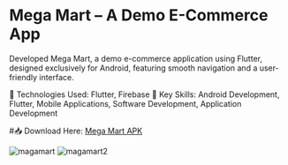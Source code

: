 # Mega Mart – A Demo E-Commerce App

Developed Mega Mart, a demo e-commerce application using Flutter, designed exclusively for Android, featuring smooth navigation and a user-friendly interface.

🔹 Technologies Used: Flutter, Firebase
🔹 Key Skills: Android Development, Flutter, Mobile Applications, Software Development, Application Development

#📥 Download Here: [Mega Mart APK](https://github.com/tusher2018/public-app-download-link/raw/refs/heads/main/ecomerce/MegaMart.apk)

![magamart](https://github.com/user-attachments/assets/249f7668-a0c3-4126-a2ec-6fd5d1d38273)
![magamart2](https://github.com/user-attachments/assets/f37c812e-fa15-40f8-b370-40666cf9c14b)

